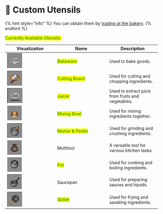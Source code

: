 # 🍲 Custom Utensils

{% hint style="info" %}
You can obtain them by [trading at the bakery](how-to-obtain-them.md).
{% endhint %}

<mark style="color:green;">Currently Available Utensils:</mark>

<table><thead><tr><th width="151">Visualization</th><th width="158">Name</th><th>Description</th></tr></thead><tbody><tr><td><img src="../../.gitbook/assets/image (154).png" alt=""></td><td><mark style="color:green;">Bakeware</mark></td><td>Used to bake goods.</td></tr><tr><td><img src="../../.gitbook/assets/image (100).png" alt=""></td><td><mark style="color:green;">Cutting Board</mark></td><td>Used for cutting and chopping ingredients.</td></tr><tr><td><img src="../../.gitbook/assets/image (89) (1).png" alt=""></td><td><mark style="color:green;">Juicer</mark></td><td>Used to extract juice from fruits and vegetables.</td></tr><tr><td><img src="../../.gitbook/assets/image (127).png" alt=""></td><td><mark style="color:green;">Mixing Bowl</mark></td><td>Used for mixing ingredients together.</td></tr><tr><td><img src="../../.gitbook/assets/image (98).png" alt=""></td><td><mark style="color:green;">Mortar &#x26; Pestle</mark></td><td>Used for grinding and crushing ingredients.</td></tr><tr><td><img src="../../.gitbook/assets/image (2) (2).png" alt=""></td><td>Multitool</td><td>A versatile tool for various kitchen tasks.</td></tr><tr><td><img src="../../.gitbook/assets/image (132).png" alt=""></td><td><mark style="color:green;">Pot</mark></td><td>Used for cooking and boiling ingredients.</td></tr><tr><td><img src="../../.gitbook/assets/image (88) (1) (1).png" alt=""></td><td>Saucepan</td><td>Used for preparing sauces and liquids.</td></tr><tr><td><img src="../../.gitbook/assets/image (92) (1).png" alt=""></td><td><mark style="color:green;">Skillet</mark></td><td>Used for frying and sautéing ingredients.</td></tr></tbody></table>
